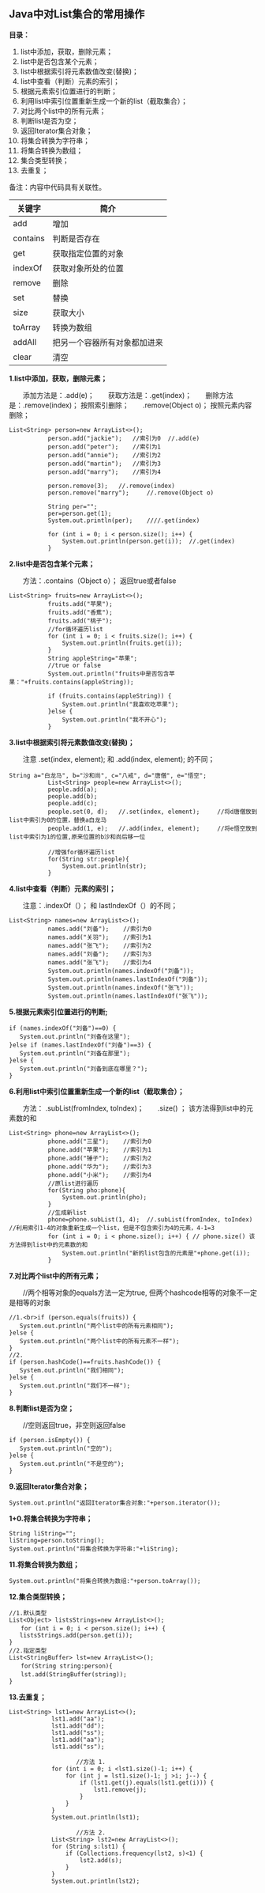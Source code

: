 ## Java中对List集合的常用操作

**目录：**

1. list中添加，获取，删除元素；
2. list中是否包含某个元素；
3. list中根据索引将元素数值改变(替换)；
4. list中查看（判断）元素的索引；
5. 根据元素索引位置进行的判断；
6. 利用list中索引位置重新生成一个新的list（截取集合）；
7. 对比两个list中的所有元素；
8. 判断list是否为空；
9. 返回Iterator集合对象；
10. 将集合转换为字符串；
11. 将集合转换为数组；
12. 集合类型转换；
13. 去重复；


备注：内容中代码具有关联性。

| 关键字   | 简介                         |
| -------- | ---------------------------- |
| add      | 增加                         |
| contains | 判断是否存在                 |
| get      | 获取指定位置的对象           |
| indexOf  | 获取对象所处的位置           |
| remove   | 删除                         |
| set      | 替换                         |
| size     | 获取大小                     |
| toArray  | 转换为数组                   |
| addAll   | 把另一个容器所有对象都加进来 |
| clear    | 清空                         |

**1.list中添加，获取，删除元素；**

　　添加方法是：.add(e)；　　获取方法是：.get(index)；　　删除方法是：.remove(index)； 按照索引删除；　　.remove(Object o)； 按照元素内容删除；

 ```
List<String> person=new ArrayList<>();
            person.add("jackie");   //索引为0  //.add(e)
            person.add("peter");    //索引为1
            person.add("annie");    //索引为2
            person.add("martin");   //索引为3
            person.add("marry");    //索引为4
             
            person.remove(3);   //.remove(index)
            person.remove("marry");     //.remove(Object o)
             
            String per="";
            per=person.get(1);
            System.out.println(per);    ////.get(index)
             
            for (int i = 0; i < person.size(); i++) {
                System.out.println(person.get(i));  //.get(index)
            }
 ```



**2.list中是否包含某个元素；**

　　方法：.contains（Object o）； 返回true或者false

 ```
List<String> fruits=new ArrayList<>();
            fruits.add("苹果");
            fruits.add("香蕉");
            fruits.add("桃子");
            //for循环遍历list
            for (int i = 0; i < fruits.size(); i++) {
                System.out.println(fruits.get(i));
            }
            String appleString="苹果";
            //true or false
            System.out.println("fruits中是否包含苹果："+fruits.contains(appleString));
             
            if (fruits.contains(appleString)) {
                System.out.println("我喜欢吃苹果");
            }else {
                System.out.println("我不开心");
            }
 ```



**3.list中根据索引将元素数值改变(替换)；**

　　注意 .set(index, element); 和 .add(index, element); 的不同；

 ```
String a="白龙马", b="沙和尚", c="八戒", d="唐僧", e="悟空";
            List<String> people=new ArrayList<>();
            people.add(a);
            people.add(b);
            people.add(c);
            people.set(0, d);   //.set(index, element);     //将d唐僧放到list中索引为0的位置，替换a白龙马
            people.add(1, e);   //.add(index, element);     //将e悟空放到list中索引为1的位置,原来位置的b沙和尚后移一位
             
            //增强for循环遍历list
            for(String str:people){
                System.out.println(str);
            }
 ```



**4.list中查看（判断）元素的索引；**　　

　　注意：.indexOf（）； 和  lastIndexOf（）的不同；

 ```
List<String> names=new ArrayList<>();
            names.add("刘备");    //索引为0
            names.add("关羽");    //索引为1
            names.add("张飞");    //索引为2
            names.add("刘备");    //索引为3
            names.add("张飞");    //索引为4
            System.out.println(names.indexOf("刘备"));
            System.out.println(names.lastIndexOf("刘备"));
            System.out.println(names.indexOf("张飞"));
            System.out.println(names.lastIndexOf("张飞"));
 ```



**5.根据元素索引位置进行的判断;**

 ```
if (names.indexOf("刘备")==0) {
    System.out.println("刘备在这里");
}else if (names.lastIndexOf("刘备")==3) {
    System.out.println("刘备在那里");
}else {
    System.out.println("刘备到底在哪里？");
}
 ```



**6.利用list中索引位置重新生成一个新的list（截取集合）；**

　　方法： .subList(fromIndex, toIndex)；　　.size() ； 该方法得到list中的元素数的和

 ```
List<String> phone=new ArrayList<>();
            phone.add("三星");    //索引为0
            phone.add("苹果");    //索引为1
            phone.add("锤子");    //索引为2
            phone.add("华为");    //索引为3
            phone.add("小米");    //索引为4
            //原list进行遍历
            for(String pho:phone){
                System.out.println(pho);
            }
            //生成新list
            phone=phone.subList(1, 4);  //.subList(fromIndex, toIndex)      //利用索引1-4的对象重新生成一个list，但是不包含索引为4的元素，4-1=3
            for (int i = 0; i < phone.size(); i++) { // phone.size() 该方法得到list中的元素数的和
                System.out.println("新的list包含的元素是"+phone.get(i));
            }
 ```



**7.对比两个list中的所有元素；**

　　//两个相等对象的equals方法一定为true, 但两个hashcode相等的对象不一定是相等的对象

 ```
//1.<br>if (person.equals(fruits)) {
    System.out.println("两个list中的所有元素相同");
}else {
    System.out.println("两个list中的所有元素不一样");
}
//2.       
if (person.hashCode()==fruits.hashCode()) {
    System.out.println("我们相同");
}else {
    System.out.println("我们不一样");
}
 ```



**8.判断list是否为空；**

　　//空则返回true，非空则返回false

 ```
if (person.isEmpty()) {
    System.out.println("空的");
}else {
    System.out.println("不是空的");
}
 ```



**9.返回Iterator集合对象；**

 ```
System.out.println("返回Iterator集合对象:"+person.iterator());
 ```



**1+0.将集合转换为字符串；**

 ```
String liString="";
liString=person.toString();
System.out.println("将集合转换为字符串:"+liString);
 ```



**11.将集合转换为数组；**

 ```
System.out.println("将集合转换为数组:"+person.toArray());
 ```



**12.集合类型转换；**

 ```
//1.默认类型
List<Object> listsStrings=new ArrayList<>();
　　for (int i = 0; i < person.size(); i++) {
    listsStrings.add(person.get(i));
}
//2.指定类型
List<StringBuffer> lst=new ArrayList<>();
　　for(String string:person){
　　lst.add(StringBuffer(string));
}
 ```



**13.去重复；**

```
List<String> lst1=new ArrayList<>();
            lst1.add("aa");
            lst1.add("dd");
            lst1.add("ss");
            lst1.add("aa");
            lst1.add("ss");
 
                   //方法 1.
            for (int i = 0; i <lst1.size()-1; i++) {
                for (int j = lst1.size()-1; j >i; j--) {
                    if (lst1.get(j).equals(lst1.get(i))) {
                        lst1.remove(j);
                    }
                }
            }
            System.out.println(lst1);
             
                   //方法 2.
            List<String> lst2=new ArrayList<>();
            for (String s:lst1) {
                if (Collections.frequency(lst2, s)<1) {
                    lst2.add(s);
                }
            }
            System.out.println(lst2);
```

